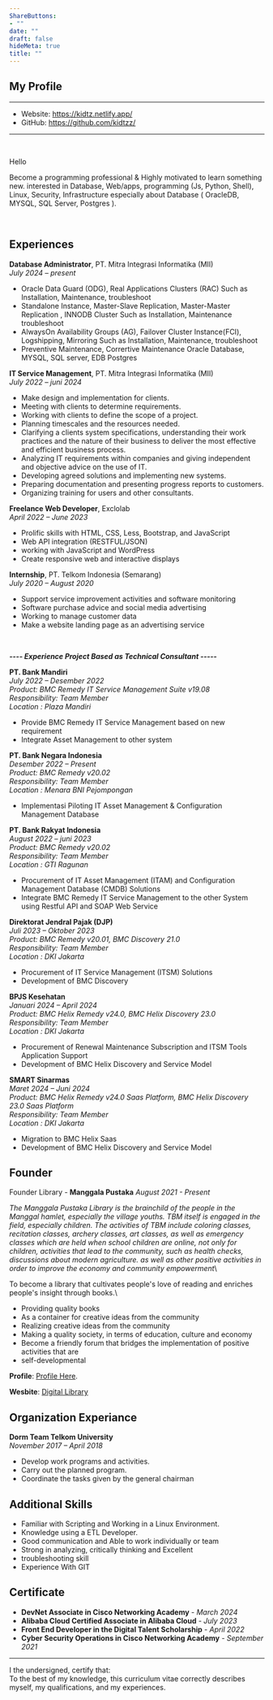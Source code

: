 ```yaml
---
ShareButtons:
- ""
date: ""
draft: false
hideMeta: true
title: ""
---
```


## My Profile

---
- Website: https://kidtz.netlify.app/
- GitHub: https://github.com/kidtzz/

---
&nbsp;

Hello

Become a programming professional & Highly motivated to learn something new. interested in Database, Web/apps, programming (Js, Python, Shell), Linux, Security, Infrastructure especially about Database ( OracleDB, MYSQL, SQL Server, Postgres ).

&nbsp;


## Experiences

**Database Administrator**, PT. Mitra Integrasi Informatika (MII)\
*July 2024 – present*
- Oracle Data Guard (ODG), Real Applications Clusters (RAC) Such as Installation, Maintenance, troubleshoot
- Standalone Instance, Master-Slave Replication, Master-Master Replication , INNODB Cluster Such as Installation, Maintenance troubleshoot 
- AlwaysOn Availability Groups (AG), Failover Cluster Instance(FCI), Logshipping, Mirroring Such as Installation, Maintenance, troubleshoot
- Preventive Maintenance, Corrertive Maintenance Oracle Database, MYSQL, SQL server, EDB Postgres


**IT Service Management**, PT. Mitra Integrasi Informatika (MII)\
*July 2022 – juni 2024*

-   Make design and implementation for clients.
-   Meeting with clients to determine requirements.
-   Working with clients to define the scope of a project.
-   Planning timescales and the resources needed.
-   Clarifying a clients system specifications, understanding their work practices and the nature of their business to deliver the most effective and efficient business process.
-   Analyzing IT requirements within companies and giving independent and objective advice on the use of IT.
-   Developing agreed solutions and implementing new systems.
-   Preparing documentation and presenting progress reports to customers.
-   Organizing training for users and other consultants.

**Freelance Web Developer**, Exclolab\
*April 2022 – June 2023*
-   Prolific skills with HTML, CSS, Less, Bootstrap, and JavaScript
-   Web API integration (RESTFUL/JSON)
-   working with JavaScript and WordPress
-   Create responsive web and interactive displays

**Internship**, PT. Telkom Indonesia (Semarang)\
*July 2020 – August 2020*

-   Support service improvement activities and software monitoring
-   Software purchase advice and social media advertising
-   Working to manage customer data
-   Make a website landing page as an advertising service


&nbsp;

***---- Experience Project Based as Technical Consultant -----***

**PT. Bank Mandiri**\
*July 2022 – Desember 2022*\
    *Product: BMC Remedy IT Service Management Suite v19.08*\
    *Responsibility: Team Member*\
    *Location : Plaza Mandiri*

-   Provide BMC Remedy IT Service Management based on new requirement
-   Integrate Asset Management to other system

**PT. Bank Negara Indonesia**\
*Desember 2022 – Present*\
    *Product: BMC Remedy v20.02*\
    *Responsibility: Team Member*\
    *Location : Menara BNI Pejompongan*

-   Implementasi Piloting IT Asset Management & Configuration Management Database

**PT. Bank Rakyat Indonesia**\
*August 2022 – juni 2023*\
    *Product: BMC Remedy v20.02*\
    *Responsibility: Team Member*\
    *Location : GTI Ragunan*

-   Procurement of IT Asset Management (ITAM) and Configuration Management Database (CMDB) Solutions
-   Integrate BMC Remedy IT Service Management to the other System using Restful API and SOAP Web Service

**Direktorat Jendral Pajak (DJP)**\
*Juli 2023 – Oktober 2023*\
    *Product: BMC Remedy v20.01, BMC Discovery 21.0*\
    *Responsibility: Team Member*\
    *Location : DKI Jakarta*

-   Procurement of IT Service Management (ITSM) Solutions
-   Development of BMC Discovery


**BPJS Kesehatan**\
*Januari 2024 – April 2024*\
    *Product: BMC Helix Remedy v24.0, BMC Helix Discovery 23.0*\
    *Responsibility: Team Member*\
    *Location : DKI Jakarta*

-   Procurement of Renewal Maintenance Subscription and ITSM Tools Application Support
-   Development of BMC Helix Discovery and Service Model

**SMART Sinarmas**\
*Maret 2024 – Juni 2024*\
    *Product: BMC Helix Remedy v24.0 Saas Platform, BMC Helix Discovery 23.0 Saas Platform*\
    *Responsibility: Team Member*\
    *Location : DKI Jakarta*

-   Migration to BMC Helix Saas
-   Development of BMC Helix Discovery and Service Model


## Founder
Founder Library - **Manggala Pustaka**
*August 2021 - Present*

*The Manggala Pustaka Library is the brainchild of the people in the Manggal hamlet, especially the village youths. TBM itself is engaged in the field, especially children. The activities of TBM include coloring classes, recitation classes, archery classes, art classes, as well as emergency classes which are held when school children are online, not only for children, activities that lead to the community, such as health checks, discussions about modern agriculture. as well as other positive activities in order to improve the economy and community empowerment*\

To become a library that cultivates people's love of reading and enriches people's insight through books.\

-   Providing quality books
-   As a container for creative ideas from the community
-   Realizing creative ideas from the community
-   Making a quality society, in terms of education, culture and economy
-   Become a friendly forum that bridges the implementation of positive activities that are  
-   self-developmental

**Profile**:
[Profile Here](https://linktr.ee/manggalapustaka?fbclid=PAY2xjawHpeLlleHRuA2FlbQIxMQABpmrxCeqf99BjQkgWFsa7tNW2XXCqWOSN0BHiw_JWjvyXKoVUoPAeCbuGeA_aem_QsfMUaQ_zMPqKU6rUC5k2Q).

**Wesbite**:
[Digital Library](https://desasimo.perpustakaan.co.id/m/home.dg)

## Organization Experiance

**Dorm Team Telkom University**\
*November 2017 – April 2018*

-   Develop work programs and activities. 
-   Carry out the planned program.
-   Coordinate the tasks given by the general chairman

## Additional Skills

-   Familiar with Scripting and Working in a Linux Environment.
-   Knowledge using a ETL Developer.
-   Good communication and Able to work individually or team
-   Strong in analyzing, critically thinking and Excellent 
-   troubleshooting skill
-   Experience With GIT

## Certificate

-   **DevNet Associate in Cisco Networking Academy** - *March 2024* 
-   **Alibaba Cloud Certified Associate in Alibaba Cloud** - *July 2023*
-   **Front End Developer in the Digital Talent Scholarship** - *April 2022*
-   **Cyber Security Operations in Cisco Networking Academy** - *September 2021*

--- 

I the undersigned, certify that:
<br>
To the best of my knowledge, this curriculum vitae correctly describes myself, my qualifications, and my experiences.









